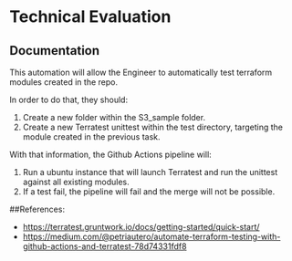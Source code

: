 # Technical Evaluation

## Documentation

This automation will allow the Engineer to automatically test terraform modules created in the repo.

In order to do that, they should:

1) Create a new folder within the S3_sample folder.
2) Create a new Terratest unittest within the test directory, targeting the module created in the previous task.

With that information, the Github Actions pipeline will:

1) Run a ubuntu instance that will launch Terratest and run the unittest against all existing modules.
2) If a test fail, the pipeline will fail and the merge will not be possible.

##References:
- https://terratest.gruntwork.io/docs/getting-started/quick-start/
- https://medium.com/@petriautero/automate-terraform-testing-with-github-actions-and-terratest-78d74331fdf8
